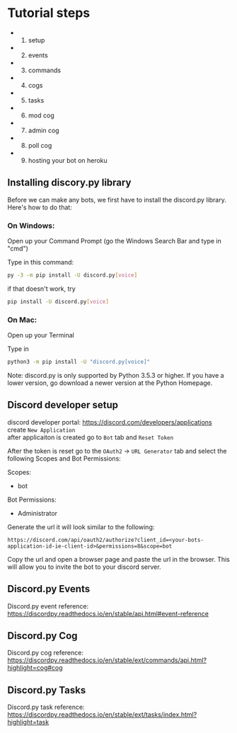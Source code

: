 # Tutorial steps
- 1. setup
- 2. events
- 3. commands
- 4. cogs 
- 5. tasks
- 6. mod cog
- 7. admin cog
- 8. poll cog
- 9. hosting your bot on heroku

## Installing discory.py library
Before we can make any bots, we first have to install the discord.py library. Here's how to do that:

### On Windows:

Open up your Command Prompt (go the Windows Search Bar and type in "cmd")

Type in this command: 

```bash
py -3 -m pip install -U discord.py[voice]
```

if that doesn't work, try 
```bash
pip install -U discord.py[voice]
```

### On Mac:

Open up your Terminal

Type in 
```bash
python3 -m pip install -U "discord.py[voice]"
```

Note: discord.py is only supported by Python 3.5.3 or higher. If you have a lower version, go download a newer version at the Python Homepage.

## Discord developer setup
discord developer portal: https://discord.com/developers/applications \
create `New Application` \
after applicaiton is created go to `Bot` tab and `Reset Token`

After the token is reset go to the `OAuth2` -> `URL Generator` tab and select the following Scopes and Bot Permissions:

Scopes:

- bot

Bot Permissions:
    
- Administrator

Generate the url it will look similar to the following:
```url
https://discord.com/api/oauth2/authorize?client_id=<your-bots-application-id-ie-client-id>&permissions=8&scope=bot
```

Copy the url and open a browser page and paste the url in the browser. This will allow you to invite the bot to your discord server.

## Discord.py Events
Discord.py event reference:
https://discordpy.readthedocs.io/en/stable/api.html#event-reference

## Discord.py Cog
Discord.py cog reference:
https://discordpy.readthedocs.io/en/stable/ext/commands/api.html?highlight=cog#cog

## Discord.py Tasks
Discord.py task reference:
https://discordpy.readthedocs.io/en/stable/ext/tasks/index.html?highlight=task

